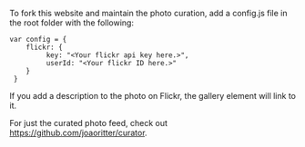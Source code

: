 To fork this website and maintain the photo curation, add a config.js file in the root folder with the following:
```
var config = {
    flickr: {
         key: "<Your flickr api key here.>",
         userId: "<Your flickr ID here.>"
    }
 }
```

If you add a description to the photo on Flickr, the gallery element will link to it.

For just the curated photo feed, check out https://github.com/joaoritter/curator.

